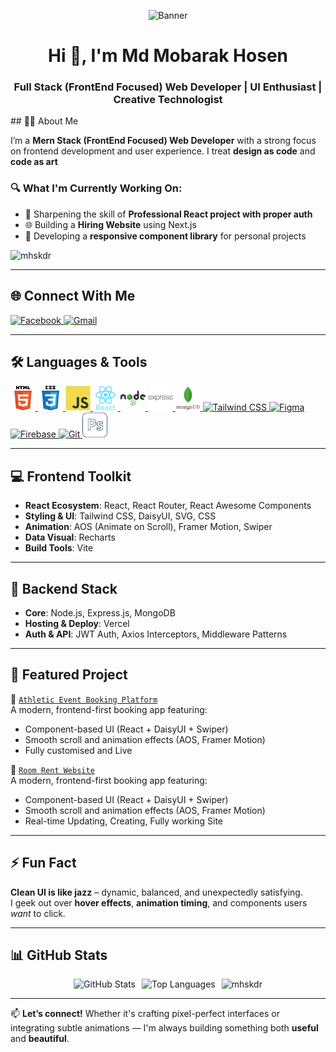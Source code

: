 <!-- Banner Image -->
<p align="center">
  <img src="https://i.ibb.co/4n7YQVYt/Black-and-Yellow-Web-Developer-Linked-In-Banner-2.png" alt="Banner" />
</p>
<h1 align="center">Hi 👋, I'm Md Mobarak Hosen</h1>
<h3 align="center">Full Stack (FrontEnd Focused) Web Developer | UI Enthusiast | Creative Technologist</h3>
## 🧑‍💻 About Me

I’m a **Mern Stack (FrontEnd Focused) Web Developer** with a strong focus on frontend development and user experience. 
I treat **design as code** and **code as art**

### 🔍 What I'm Currently Working On:
- 🚀 Sharpening the skill of **Professional React project with proper auth**
- 🌐 Building a **Hiring Website** using Next.js
- 📱 Developing a **responsive component library** for personal projects


<p align="left">
  <img src="https://komarev.com/ghpvc/?username=mhskdr&label=Profile%20views&color=0e75b6&style=flat" alt="mhskdr" />
</p>

---

## 🌐 Connect With Me

<p align="left">
  <a href="https://fb.com/mhskdr" target="_blank">
    <img src="https://raw.githubusercontent.com/rahuldkjain/github-profile-readme-generator/master/src/images/icons/Social/facebook.svg" alt="Facebook" width="30" height="30" />
  </a>
  <a href="mailto:mobarakhosen096@gmail.com">
    <img src="https://cdn.jsdelivr.net/npm/simple-icons@v5/icons/gmail.svg" alt="Gmail" width="30" height="30"/>
  </a>
</p>

---

## 🛠 Languages & Tools

<p align="left">
  <a href="https://developer.mozilla.org/en-US/docs/Web/HTML" target="_blank" rel="noreferrer">
    <img src="https://raw.githubusercontent.com/devicons/devicon/master/icons/html5/html5-original-wordmark.svg" alt="HTML5" width="40" height="40" />
  </a>
  <a href="https://www.w3schools.com/css/" target="_blank" rel="noreferrer">
    <img src="https://raw.githubusercontent.com/devicons/devicon/master/icons/css3/css3-original-wordmark.svg" alt="CSS3" width="40" height="40" />
  </a>
  <a href="https://developer.mozilla.org/en-US/docs/Web/JavaScript" target="_blank" rel="noreferrer">
    <img src="https://raw.githubusercontent.com/devicons/devicon/master/icons/javascript/javascript-original.svg" alt="JavaScript" width="40" height="40" />
  </a>
  <a href="https://reactjs.org/" target="_blank" rel="noreferrer">
    <img src="https://raw.githubusercontent.com/devicons/devicon/master/icons/react/react-original-wordmark.svg" alt="React" width="40" height="40" />
  </a>
  <a href="https://nodejs.org" target="_blank" rel="noreferrer">
    <img src="https://raw.githubusercontent.com/devicons/devicon/master/icons/nodejs/nodejs-original-wordmark.svg" alt="Node.js" width="40" height="40" />
  </a>
  <a href="https://expressjs.com" target="_blank" rel="noreferrer">
    <img src="https://raw.githubusercontent.com/devicons/devicon/master/icons/express/express-original-wordmark.svg" alt="Express" width="40" height="40" />
  </a>
  <a href="https://www.mongodb.com/" target="_blank" rel="noreferrer">
    <img src="https://raw.githubusercontent.com/devicons/devicon/master/icons/mongodb/mongodb-original-wordmark.svg" alt="MongoDB" width="40" height="40" />
  </a>
  <a href="https://tailwindcss.com/" target="_blank" rel="noreferrer">
    <img src="https://www.vectorlogo.zone/logos/tailwindcss/tailwindcss-icon.svg" alt="Tailwind CSS" width="40" height="40" />
  </a>
  <a href="https://www.figma.com/" target="_blank" rel="noreferrer">
    <img src="https://www.vectorlogo.zone/logos/figma/figma-icon.svg" alt="Figma" width="40" height="40" />
  </a>
  <a href="https://firebase.google.com/" target="_blank" rel="noreferrer">
    <img src="https://www.vectorlogo.zone/logos/firebase/firebase-icon.svg" alt="Firebase" width="40" height="40" />
  </a>
  <a href="https://git-scm.com/" target="_blank" rel="noreferrer">
    <img src="https://www.vectorlogo.zone/logos/git-scm/git-scm-icon.svg" alt="Git" width="40" height="40" />
  </a>
  <a href="https://www.photoshop.com/en" target="_blank" rel="noreferrer">
    <img src="https://raw.githubusercontent.com/devicons/devicon/master/icons/photoshop/photoshop-line.svg" alt="Photoshop" width="40" height="40" />
  </a>
</p>

---

## 💻 Frontend Toolkit

- **React Ecosystem**: React, React Router, React Awesome Components  
- **Styling & UI**: Tailwind CSS, DaisyUI, SVG, CSS  
- **Animation**: AOS (Animate on Scroll), Framer Motion, Swiper  
- **Data Visual**: Recharts  
- **Build Tools**: Vite

---

## 🧪 Backend Stack

- **Core**: Node.js, Express.js, MongoDB  
- **Hosting & Deploy**: Vercel  
- **Auth & API**: JWT Auth, Axios Interceptors, Middleware Patterns

---

## 📌 Featured Project

🔗 [`Athletic Event Booking Platform`](https://athleticas.netlify.app)  
A modern, frontend-first booking app featuring:

- Component-based UI (React + DaisyUI + Swiper)
- Smooth scroll and animation effects (AOS, Framer Motion)
- Fully customised and Live
  
🔗 [`Room Rent Website`](https://roomie-connect.netlify.app/)  
A modern, frontend-first booking app featuring:

- Component-based UI (React + DaisyUI + Swiper)
- Smooth scroll and animation effects (AOS, Framer Motion)
- Real-time Updating, Creating, Fully working Site

<!-- 
🔗 [`Design Showcase`](https://github.com/your-designs-link)  
A collection of 3D logos, stylized UI components, and branding experiments.
-->

---

## ⚡ Fun Fact

**Clean UI is like jazz** – dynamic, balanced, and unexpectedly satisfying.  
I geek out over **hover effects**, **animation timing**, and components users *want* to click.

---

## 📊 GitHub Stats

<div align="center" style="display: flex; justify-content: center; gap: 10px; flex-wrap: wrap;">

  <img src="https://github-readme-stats.vercel.app/api?username=mhskdr&show_icons=true&locale=en" alt="GitHub Stats" />

  <img src="https://github-readme-stats.vercel.app/api/top-langs?username=mhskdr&show_icons=true&locale=en&layout=compact" alt="Top Languages" />

  <img src="https://github-readme-streak-stats.herokuapp.com/?user=mhskdr&" alt="mhskdr" />

</div>

---

📫 **Let’s connect!** Whether it's crafting pixel-perfect interfaces or integrating subtle animations — I'm always building something both **useful** and **beautiful**.
